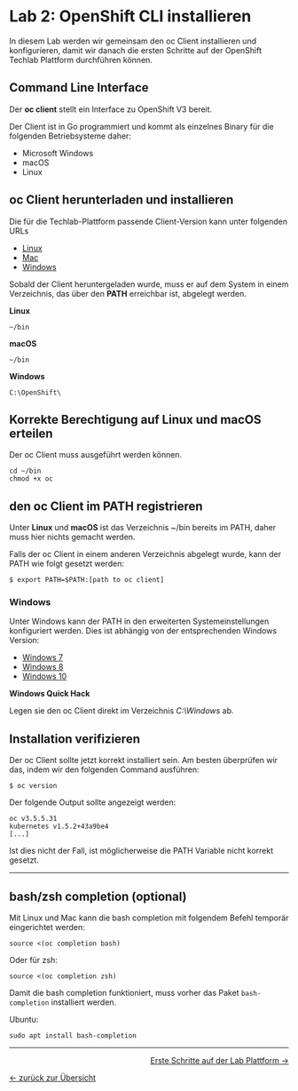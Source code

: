 # Lab 2: OpenShift CLI installieren

In diesem Lab werden wir gemeinsam den oc Client installieren und konfigurieren, damit wir danach die ersten Schritte auf der OpenShift Techlab Plattform durchführen können.

## Command Line Interface

Der **oc client** stellt ein Interface zu OpenShift V3 bereit.

Der Client ist in Go programmiert und kommt als einzelnes Binary für die folgenden Betriebsysteme daher:

- Microsoft Windows
- macOS
- Linux

## oc Client herunterladen und installieren

Die für die Techlab-Plattform passende Client-Version kann unter folgenden URLs 
* [Linux](https://ose3-lab-master.puzzle.ch:8443/console/extensions/clients/linux/oc)
* [Mac](https://ose3-lab-master.puzzle.ch:8443/console/extensions/clients/macosx/oc)
* [Windows](https://ose3-lab-master.puzzle.ch:8443/console/extensions/clients/windows/oc.exe)

Sobald der Client heruntergeladen wurde, muss er auf dem System in einem Verzeichnis, das über den **PATH** erreichbar ist, abgelegt werden.

**Linux**

```
~/bin
```

**macOS**

```
~/bin
```

**Windows**

```
C:\OpenShift\
```

## Korrekte Berechtigung auf Linux und macOS erteilen

Der oc Client muss ausgeführt werden können.

```
cd ~/bin
chmod +x oc
```

## den oc Client im PATH registrieren

Unter **Linux** und **macOS** ist das Verzeichnis ~/bin bereits im PATH, daher muss hier nichts gemacht werden.

Falls der oc Client in einem anderen Verzeichnis abgelegt wurde, kann der PATH wie folgt gesetzt werden:
```
$ export PATH=$PATH:[path to oc client]
```

### Windows

Unter Windows kann der PATH in den erweiterten Systemeinstellungen konfiguriert werden. Dies ist abhängig von der entsprechenden Windows Version:

- [Windows 7](http://geekswithblogs.net/renso/archive/2009/10/21/how-to-set-the-windows-path-in-windows-7.aspx)
- [Windows 8](http://www.itechtics.com/customize-windows-environment-variables/)
- [Windows 10](http://techmixx.de/windows-10-umgebungsvariablen-bearbeiten/)

**Windows Quick Hack**

Legen sie den oc Client direkt im Verzeichnis *C:\Windows* ab.


## Installation verifizieren

Der oc Client sollte jetzt korrekt installiert sein. Am besten überprüfen wir das, indem wir den folgenden Command ausführen:
```
$ oc version
```
Der folgende Output sollte angezeigt werden:
```
oc v3.5.5.31
kubernetes v1.5.2+43a9be4
[...]
```

Ist dies nicht der Fall, ist möglicherweise die PATH Variable nicht korrekt gesetzt.

---

## bash/zsh completion (optional)

Mit Linux und Mac kann die bash completion mit folgendem Befehl temporär eingerichtet werden:

```
source <(oc completion bash)
```

Oder für zsh:
```
source <(oc completion zsh)
```

Damit die bash completion funktioniert, muss vorher das Paket `bash-completion` installiert werden.

Ubuntu:

```
sudo apt install bash-completion
```

---



<p width="100px" align="right"><a href="03_first_steps.md">Erste Schritte auf der Lab Plattform →</a></p>

[← zurück zur Übersicht](../README.md)
